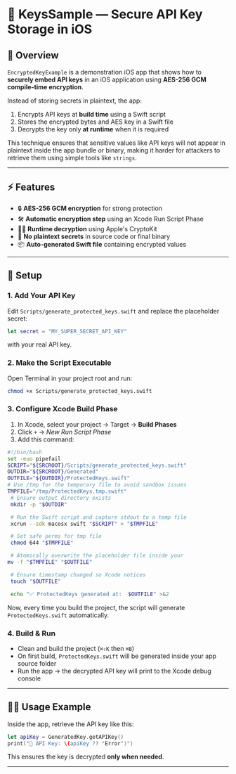 # 🔐 KeysSample — Secure API Key Storage in iOS

## 📖 Overview

`EncryptedKeyExample` is a demonstration iOS app that shows how to **securely embed API keys** in an iOS application using **AES-256 GCM compile-time encryption**.  

Instead of storing secrets in plaintext, the app:
1. Encrypts API keys at **build time** using a Swift script
2. Stores the encrypted bytes and AES key in a Swift file
3. Decrypts the key only **at runtime** when it is required

This technique ensures that sensitive values like API keys will not appear in plaintext inside the app bundle or binary, making it harder for attackers to retrieve them using simple tools like `strings`.

---

## ⚡ Features

- 🔒 **AES-256 GCM encryption** for strong protection
- 🛠 **Automatic encryption step** using an Xcode Run Script Phase
- 🧑‍💻 **Runtime decryption** using Apple's CryptoKit
- 🚫 **No plaintext secrets** in source code or final binary
- 📦 **Auto-generated Swift file** containing encrypted values

---

## 🔨 Setup

### 1. Add Your API Key

Edit `Scripts/generate_protected_keys.swift` and replace the placeholder secret:

```swift
let secret = "MY_SUPER_SECRET_API_KEY"
```

with your real API key.

### 2. Make the Script Executable

Open Terminal in your project root and run:

```bash
chmod +x Scripts/generate_protected_keys.swift
```

### 3. Configure Xcode Build Phase

1. In Xcode, select your project → Target → **Build Phases**
2. Click `+` → *New Run Script Phase*
3. Add this command:

```bash
#!/bin/bash
set -euo pipefail
SCRIPT="${SRCROOT}/Scripts/generate_protected_keys.swift"
OUTDIR="${SRCROOT}/Generated"
OUTFILE="${OUTDIR}/ProtectedKeys.swift"
# Use /tmp for the temporary file to avoid sandbox issues
TMPFILE="/tmp/ProtectedKeys.tmp.swift"
 # Ensure output directory exists
 mkdir -p "$OUTDIR"

 # Run the Swift script and capture stdout to a temp file
 xcrun --sdk macosx swift "$SCRIPT" > "$TMPFILE"

 # Set safe perms for tmp file
 chmod 644 "$TMPFILE"

 # Atomically overwrite the placeholder file inside your
mv -f "$TMPFILE" "$OUTFILE"

 # Ensure timestamp changed so Xcode notices
 touch "$OUTFILE"

 echo "✅ ProtectedKeys generated at:  $OUTFILE" >&2
```

Now, every time you build the project, the script will generate `ProtectedKeys.swift` automatically.

### 4. Build & Run

- Clean and build the project (`⌘⇧K` then `⌘B`)
- On first build, `ProtectedKeys.swift` will be generated inside your app source folder
- Run the app → the decrypted API key will print to the Xcode debug console

---

## 🧑‍💻 Usage Example

Inside the app, retrieve the API key like this:

```swift
let apiKey = GeneratedKey.getAPIKey()
print("🔑 API Key: \(apiKey ?? "Error")")
```

This ensures the key is decrypted **only when needed**.

---
